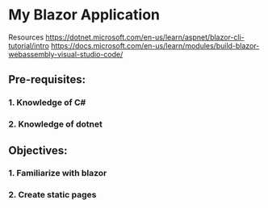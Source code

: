 # My Blazor Application

Resources
https://dotnet.microsoft.com/en-us/learn/aspnet/blazor-cli-tutorial/intro
https://docs.microsoft.com/en-us/learn/modules/build-blazor-webassembly-visual-studio-code/

## Pre-requisites:

### 1. Knowledge of C#

### 2. Knowledge of dotnet

## Objectives:

### 1. Familiarize with blazor

### 2. Create static pages
